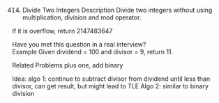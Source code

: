 414. Divide Two Integers
Description
Divide two integers without using multiplication, division and mod operator.

If it is overflow, return 2147483647

Have you met this question in a real interview?  
Example
Given dividend = 100 and divisor = 9, return 11.

Related Problems
plus one, add binary

Idea:
algo 1: continue to subtract divisor from dividend until less than divisor, can get result, but might lead to TLE
Algo 2: similar to binary division

